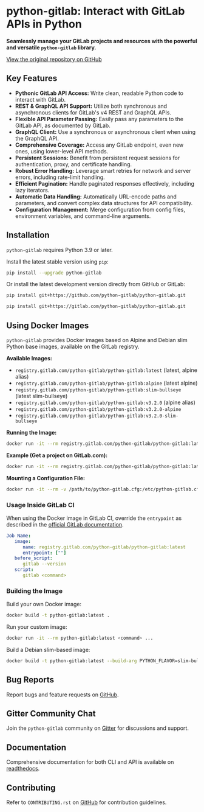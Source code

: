 # python-gitlab: Interact with GitLab APIs in Python

**Seamlessly manage your GitLab projects and resources with the powerful and versatile `python-gitlab` library.**

[View the original repository on GitHub](https://github.com/python-gitlab/python-gitlab)

## Key Features

*   **Pythonic GitLab API Access:** Write clean, readable Python code to interact with GitLab.
*   **REST & GraphQL API Support:** Utilize both synchronous and asynchronous clients for GitLab's v4 REST and GraphQL APIs.
*   **Flexible API Parameter Passing:** Easily pass any parameters to the GitLab API, as documented by GitLab.
*   **GraphQL Client:** Use a synchronous or asynchronous client when using the GraphQL API.
*   **Comprehensive Coverage:** Access any GitLab endpoint, even new ones, using lower-level API methods.
*   **Persistent Sessions:** Benefit from persistent request sessions for authentication, proxy, and certificate handling.
*   **Robust Error Handling:** Leverage smart retries for network and server errors, including rate-limit handling.
*   **Efficient Pagination:** Handle paginated responses effectively, including lazy iterators.
*   **Automatic Data Handling:** Automatically URL-encode paths and parameters, and convert complex data structures for API compatibility.
*   **Configuration Management:** Merge configuration from config files, environment variables, and command-line arguments.

## Installation

`python-gitlab` requires Python 3.9 or later.

Install the latest stable version using `pip`:

```bash
pip install --upgrade python-gitlab
```

Or install the latest development version directly from GitHub or GitLab:

```bash
pip install git+https://github.com/python-gitlab/python-gitlab.git
```
```bash
pip install git+https://gitlab.com/python-gitlab/python-gitlab.git
```

## Using Docker Images

`python-gitlab` provides Docker images based on Alpine and Debian slim Python base images, available on the GitLab registry.

**Available Images:**

*   `registry.gitlab.com/python-gitlab/python-gitlab:latest` (latest, alpine alias)
*   `registry.gitlab.com/python-gitlab/python-gitlab:alpine` (latest alpine)
*   `registry.gitlab.com/python-gitlab/python-gitlab:slim-bullseye` (latest slim-bullseye)
*   `registry.gitlab.com/python-gitlab/python-gitlab:v3.2.0` (alpine alias)
*   `registry.gitlab.com/python-gitlab/python-gitlab:v3.2.0-alpine`
*   `registry.gitlab.com/python-gitlab/python-gitlab:v3.2.0-slim-bullseye`

**Running the Image:**

```bash
docker run -it --rm registry.gitlab.com/python-gitlab/python-gitlab:latest <command> ...
```

**Example (Get a project on GitLab.com):**

```bash
docker run -it --rm registry.gitlab.com/python-gitlab/python-gitlab:latest project get --id gitlab-org/gitlab
```

**Mounting a Configuration File:**

```bash
docker run -it --rm -v /path/to/python-gitlab.cfg:/etc/python-gitlab.cfg registry.gitlab.com/python-gitlab/python-gitlab:latest <command> ...
```

### Usage Inside GitLab CI

When using the Docker image in GitLab CI, override the `entrypoint` as described in the [official GitLab documentation](https://docs.gitlab.com/ee/ci/docker/using_docker_images.html#override-the-entrypoint-of-an-image).

```yaml
Job Name:
   image:
      name: registry.gitlab.com/python-gitlab/python-gitlab:latest
      entrypoint: [""]
   before_script:
      gitlab --version
   script:
      gitlab <command>
```

### Building the Image

Build your own Docker image:

```bash
docker build -t python-gitlab:latest .
```

Run your custom image:

```bash
docker run -it --rm python-gitlab:latest <command> ...
```

Build a Debian slim-based image:

```bash
docker build -t python-gitlab:latest --build-arg PYTHON_FLAVOR=slim-bullseye .
```

## Bug Reports

Report bugs and feature requests on [GitHub](https://github.com/python-gitlab/python-gitlab/issues).

## Gitter Community Chat

Join the `python-gitlab` community on [Gitter](https://gitter.im/python-gitlab/Lobby) for discussions and support.

## Documentation

Comprehensive documentation for both CLI and API is available on [readthedocs](http://python-gitlab.readthedocs.org/en/stable/).

## Contributing

Refer to `CONTRIBUTING.rst` on [GitHub](https://github.com/python-gitlab/python-gitlab/blob/main/CONTRIBUTING.rst) for contribution guidelines.